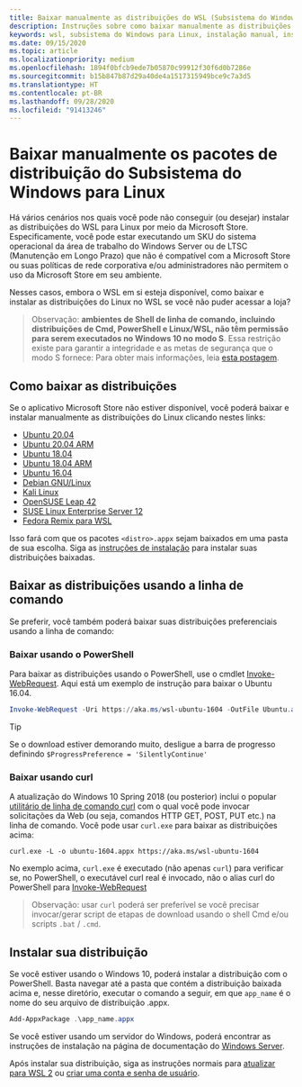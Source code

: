```yaml
---
title: Baixar manualmente as distribuições do WSL (Subsistema do Windows para Linux)
description: Instruções sobre como baixar manualmente as distribuições do Subsistema do Windows para Linux.
keywords: wsl, subsistema do Windows para Linux, instalação manual, instalar manualmente, microsoft store, windows 10s, ondulação, Add-AppxPackage, manutenção de longo prazo, LTSC
ms.date: 09/15/2020
ms.topic: article
ms.localizationpriority: medium
ms.openlocfilehash: 1894f0bfcb9ede7b05870c99912f30f6d0b7286e
ms.sourcegitcommit: b15b847b87d29a40de4a1517315949bce9c7a3d5
ms.translationtype: HT
ms.contentlocale: pt-BR
ms.lasthandoff: 09/28/2020
ms.locfileid: "91413246"
---
```

# <a name="manually-download-windows-subsystem-for-linux-distro-packages"></a>Baixar manualmente os pacotes de distribuição do Subsistema do Windows para Linux

Há vários cenários nos quais você pode não conseguir (ou desejar) instalar as distribuições do WSL para Linux por meio da Microsoft Store. Especificamente, você pode estar executando um SKU do sistema operacional da área de trabalho do Windows Server ou de LTSC (Manutenção em Longo Prazo) que não é compatível com a Microsoft Store ou suas políticas de rede corporativa e/ou administradores não permitem o uso da Microsoft Store em seu ambiente.

Nesses casos, embora o WSL em si esteja disponível, como baixar e instalar as distribuições do Linux no WSL se você não puder acessar a loja?

> Observação: **ambientes de Shell de linha de comando, incluindo distribuições de Cmd, PowerShell e Linux/WSL, não têm permissão para serem executados no Windows 10 no modo S**. Essa restrição existe para garantir a integridade e as metas de segurança que o modo S fornece: Para obter mais informações, leia [esta postagem](https://blogs.msdn.microsoft.com/commandline/2017/05/18/will-linux-distros-run-on-windows-10-s/).

## <a name="downloading-distros"></a>Como baixar as distribuições

Se o aplicativo Microsoft Store não estiver disponível, você poderá baixar e instalar manualmente as distribuições do Linux clicando nestes links:
* [Ubuntu 20.04](https://aka.ms/wslubuntu2004)
* [Ubuntu 20.04 ARM](https://aka.ms/wslubuntu2004arm)
* [Ubuntu 18.04](https://aka.ms/wsl-ubuntu-1804)
* [Ubuntu 18.04 ARM](https://aka.ms/wsl-ubuntu-1804-arm)
* [Ubuntu 16.04](https://aka.ms/wsl-ubuntu-1604)
* [Debian GNU/Linux](https://aka.ms/wsl-debian-gnulinux)
* [Kali Linux](https://aka.ms/wsl-kali-linux-new)
* [OpenSUSE Leap 42](https://aka.ms/wsl-opensuse-42)
* [SUSE Linux Enterprise Server 12](https://aka.ms/wsl-sles-12)
* [Fedora Remix para WSL](https://github.com/WhitewaterFoundry/WSLFedoraRemix/releases/)

Isso fará com que os pacotes `<distro>.appx` sejam baixados em uma pasta de sua escolha. Siga as [instruções de instalação](#installing-your-distro) para instalar suas distribuições baixadas.

## <a name="downloading-distros-via-the-command-line"></a>Baixar as distribuições usando a linha de comando
Se preferir, você também poderá baixar suas distribuições preferenciais usando a linha de comando:

 ### <a name="download-using-powershell"></a>Baixar usando o PowerShell
 Para baixar as distribuições usando o PowerShell, use o cmdlet [Invoke-WebRequest](/powershell/module/microsoft.powershell.utility/invoke-webrequest). Aqui está um exemplo de instrução para baixar o Ubuntu 16.04.

```powershell
Invoke-WebRequest -Uri https://aka.ms/wsl-ubuntu-1604 -OutFile Ubuntu.appx -UseBasicParsing
```

> [!TIP]
> Se o download estiver demorando muito, desligue a barra de progresso definindo `$ProgressPreference = 'SilentlyContinue'`

### <a name="download-using-curl"></a>Baixar usando curl
A atualização do Windows 10 Spring 2018 (ou posterior) inclui o popular [utilitário de linha de comando curl](https://curl.haxx.se/) com o qual você pode invocar solicitações da Web (ou seja, comandos HTTP GET, POST, PUT etc.) na linha de comando. Você pode usar `curl.exe` para baixar as distribuições acima:

```console
curl.exe -L -o ubuntu-1604.appx https://aka.ms/wsl-ubuntu-1604
```

No exemplo acima, `curl.exe` é executado (não apenas `curl`) para verificar se, no PowerShell, o executável curl real é invocado, não o alias curl do PowerShell para [Invoke-WebRequest](/powershell/module/microsoft.powershell.utility/invoke-webrequest)

> Observação: usar `curl` poderá ser preferível se você precisar invocar/gerar script de etapas de download usando o shell Cmd e/ou scripts `.bat` / `.cmd`.

## <a name="installing-your-distro"></a>Instalar sua distribuição
Se você estiver usando o Windows 10, poderá instalar a distribuição com o PowerShell. Basta navegar até a pasta que contém a distribuição baixada acima e, nesse diretório, executar o comando a seguir, em que `app_name` é o nome do seu arquivo de distribuição .appx.  
```Powershell
Add-AppxPackage .\app_name.appx
```

Se você estiver usando um servidor do Windows, poderá encontrar as instruções de instalação na página de documentação do [Windows Server](install-on-server.md).

Após instalar sua distribuição, siga as instruções normais para [atualizar para WSL 2](./install-win10.md#step-2---update-to-wsl-2) ou [criar uma conta e senha de usuário](./user-support.md).